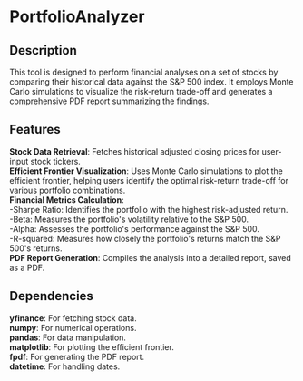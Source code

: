 # PortfolioAnalyzer

## Description
This tool is designed to perform financial analyses on a set of stocks by comparing their historical data against the S&P 500 index. It employs Monte Carlo simulations to visualize the risk-return trade-off and generates a comprehensive PDF report summarizing the findings.

## Features
**Stock Data Retrieval**: Fetches historical adjusted closing prices for user-input stock tickers.<br>
**Efficient Frontier Visualization**: Uses Monte Carlo simulations to plot the efficient frontier, helping users identify the optimal risk-return trade-off for various portfolio combinations.<br>
**Financial Metrics Calculation**:<br>
-Sharpe Ratio: Identifies the portfolio with the highest risk-adjusted return.<br>
-Beta: Measures the portfolio's volatility relative to the S&P 500.<br>
-Alpha: Assesses the portfolio's performance against the S&P 500.<br>
-R-squared: Measures how closely the portfolio's returns match the S&P 500's returns.<br>
**PDF Report Generation**: Compiles the analysis into a detailed report, saved as a PDF.<br>

## Dependencies
**yfinance**: For fetching stock data.<br>
**numpy**: For numerical operations.<br>
**pandas**: For data manipulation.<br>
**matplotlib**: For plotting the efficient frontier.<br>
**fpdf**: For generating the PDF report.<br>
**datetime**: For handling dates.<br>
